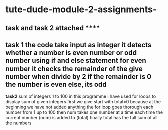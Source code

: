 # tute-dude-module-2-assignments-
task and task 2  attached ****
---------------------------------------------------------------------------------------------------------------------------------------------------------------------------------
**task 1** 
the code take input as integer it detects whether a number is even number or odd number using if 
and else statement 
for even number it checks the remainder of the give number when divide by 2 if the remainder is 0 the number is even 
else, its odd 
---------------------------------------------------------------------------------------------------------------------------------------------------------------------------------------------------------------------------------
**task2**
sum of integers 1 to  100 
in this programme i have used for loops to display sum of given integers 
first we give start with total=0 because at the beginning we have not added anything 
the for loop goes thorough each number from 1 up to 100
then num takes one number at a time 
each time the current number (num) is added to (total)
finally total has the full sum of all the numbers 
